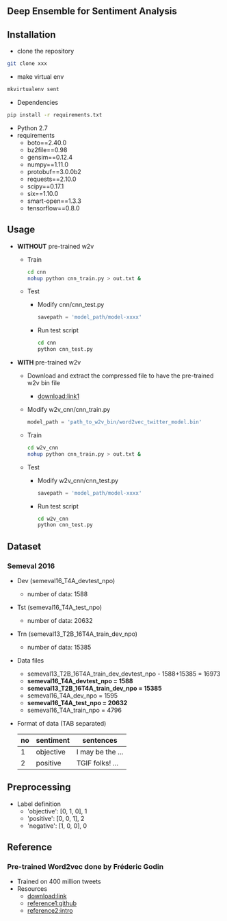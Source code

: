 ## Deep Ensemble for Sentiment Analysis


## Installation
* clone the repository

```bash
git clone xxx
```
* make virtual env

```bash
mkvirtualenv sent
```


* Dependencies

```bash
pip install -r requirements.txt
```

* Python 2.7
* requirements
	* boto==2.40.0
	* bz2file==0.98
	* gensim==0.12.4
	* numpy==1.11.0
	* protobuf==3.0.0b2
	* requests==2.10.0
	* scipy==0.17.1
	* six==1.10.0
	* smart-open==1.3.3
	* tensorflow==0.8.0




## Usage

* **WITHOUT** pre-trained w2v
	* Train 
	
		```bash
		cd cnn
		nohup python cnn_train.py > out.txt &
		```
	
	* Test 
		* Modify cnn/cnn_test.py

			```python
			savepath = 'model_path/model-xxxx'
			```
		* Run test script
	
			```bash
			cd cnn
			python cnn_test.py
			```

* **WITH** pre-trained w2v
	* Download and extract the compressed file to have the pre-trained w2v bin file
		* [download:link1](http://yuca.test.iminds.be:8900/fgodin/downloads/word2vec_twitter_model.tar.gz)
	* Modify w2v_cnn/cnn_train.py

		```python
		model_path = 'path_to_w2v_bin/word2vec_twitter_model.bin'
		```

	* Train 
	
		```bash
		cd w2v_cnn
		nohup python cnn_train.py > out.txt &
		```
	
	* Test 
		* Modify w2v_cnn/cnn_test.py

			```python
			savepath = 'model_path/model-xxxx'
			```
		* Run test script
	
			```bash
			cd w2v_cnn
			python cnn_test.py
			```


## Dataset
### Semeval 2016
* Dev (semeval16\_T4A\_devtest\_npo)
	* number of data: 1588
* Tst (semeval16\_T4A\_test\_npo)
	* number of data: 20632
* Trn (semeval13\_T2B\_16T4A\_train\_dev\_npo)
	* number of data: 15385

* Data files
	* semeval13\_T2B\_16T4A\_train\_dev\_devtest\_npo - 1588+15385 = 16973
	* **semeval16\_T4A\_devtest\_npo = 1588**
	* **semeval13\_T2B\_16T4A\_train\_dev\_npo = 15385**
	* semeval16\_T4A\_dev\_npo = 1595
	* **semeval16\_T4A\_test\_npo = 20632**
	* semeval16\_T4A\_train\_npo = 4796

* Format of data (TAB separated) 

	| no | sentiment | sentences |
	|----|-----------|-----------|
	| 1 | objective | I may be the ... |	
	| 2 | positive | TGIF folks! ... |	


	
## Preprocessing
* Label definition
	* 'objective': [0, 1, 0], 1
	* 'positive': [0, 0, 1], 2
	* 'negative': [1, 0, 0], 0


## Reference

### Pre-trained Word2vec done by Fréderic Godin
* Trained on 400 million tweets
* Resources
	* [download:link](http://yuca.test.iminds.be:8900/fgodin/downloads/word2vec_twitter_model.tar.gz)
	* [reference1:github](https://github.com/FredericGodin/DynamicCNN)
	* [reference2:intro](https://groups.google.com/forum/#!topic/word2vec-toolkit/qFwm5p2qWqM)
